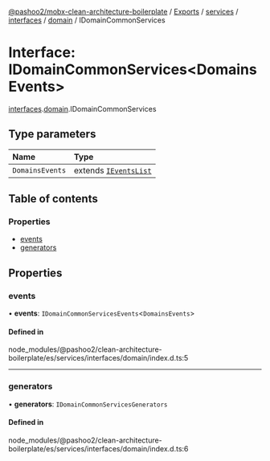[@pashoo2/mobx-clean-architecture-boilerplate](../README.md) / [Exports](../modules.md) / [services](../modules/services.md) / [interfaces](../modules/services.interfaces.md) / [domain](../modules/services.interfaces.domain.md) / IDomainCommonServices

# Interface: IDomainCommonServices<DomainsEvents\>

[interfaces](../modules/services.interfaces.md).[domain](../modules/services.interfaces.domain.md).IDomainCommonServices

## Type parameters

| Name | Type |
| :------ | :------ |
| `DomainsEvents` | extends [`IEventsList`](events.interfaces.ieventslist.md) |

## Table of contents

### Properties

- [events](services.interfaces.domain.idomaincommonservices.md#events)
- [generators](services.interfaces.domain.idomaincommonservices.md#generators)

## Properties

### events

• **events**: `IDomainCommonServicesEvents`<`DomainsEvents`\>

#### Defined in

node_modules/@pashoo2/clean-architecture-boilerplate/es/services/interfaces/domain/index.d.ts:5

___

### generators

• **generators**: `IDomainCommonServicesGenerators`

#### Defined in

node_modules/@pashoo2/clean-architecture-boilerplate/es/services/interfaces/domain/index.d.ts:6
